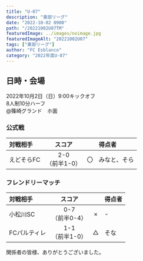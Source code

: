 ```yaml
---
title: "U-07"
description: "東部リーグ"
date: "2022-10-02 0900"
path: "/20221002U07TM"
featuredImage: ../images/noimage.jpg
featuredImageAlt: "20221002U07"
tags: ["東部リーグ"]
author: "FC Esblanco"
category: "2022年度U-07"
---
```


## 日時・会場

2022年10月2日（日）9:00キックオフ<br>
8人制10分ハーフ<br>
@篠崎グランド　ホ面

### 公式戦

| 対戦相手| スコア |   | 得点者  |
|:----|:------:|:-:|:--------|
| えどそらFC | 2-0<br>（前半1-0） | 〇 |みなと、そら|

### フレンドリーマッチ

| 対戦相手| スコア |   | 得点者  |
|:----|:------:|:-:|:--------|
| 小松川SC | 0-7<br>（前半0-4） | × |-|
| FCパルティレ | 1-1<br>（前半1-0） | △ |そな|


関係者の皆様、ありがとうございました。